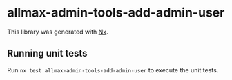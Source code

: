 # allmax-admin-tools-add-admin-user

This library was generated with [Nx](https://nx.dev).

## Running unit tests

Run `nx test allmax-admin-tools-add-admin-user` to execute the unit tests.
